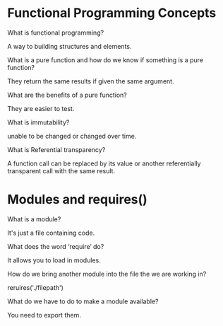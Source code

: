 # Functional Programming Concepts 

What is functional programming?

A way to building structures and elements.

What is a pure function and how do we know if something is a pure function?

They return the same results if given the same argument.

What are the benefits of a pure function?

They are easier to test.

What is immutability?

unable to be changed or changed over time.

What is Referential transparency?

A function call can be replaced by its value or another referentially transparent call with the same result. <!-- Sitepoint -->

# Modules and requires()

What is a module?

It's just a file containing code. 

What does the word ‘require’ do?

It allows you to load in modules. 

How do we bring another module into the file the we are working in?

reruires('./filepath')

What do we have to do to make a module available?

You need to export them.
